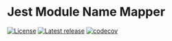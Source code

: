 # Jest Module Name Mapper

[![License](https://img.shields.io/badge/license-MIT-blue.svg)](https://raw.githubusercontent.com/sebastianmusial/jest-module-name-mapper/master/License)
[![Latest release](http://img.shields.io/github/release/sebastianmusial/jest-module-name-mapper.svg)](https://github.com/sebastianmusial/jest-module-name-mapper/releases)
[![codecov](https://codecov.io/gh/sebastianmusial/jest-module-name-mapper/branch/master/graph/badge.svg?token=Fsyuizk0Yl)](https://codecov.io/gh/sebastianmusial/jest-module-name-mapper)
